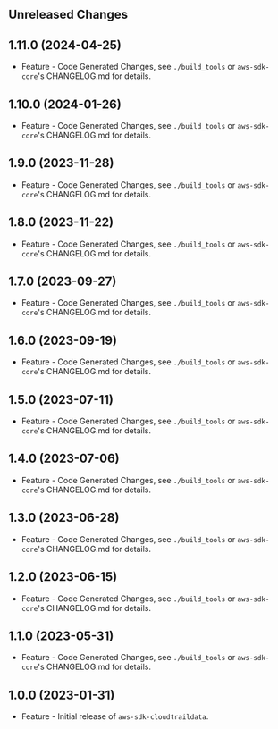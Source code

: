 Unreleased Changes
------------------

1.11.0 (2024-04-25)
------------------

* Feature - Code Generated Changes, see `./build_tools` or `aws-sdk-core`'s CHANGELOG.md for details.

1.10.0 (2024-01-26)
------------------

* Feature - Code Generated Changes, see `./build_tools` or `aws-sdk-core`'s CHANGELOG.md for details.

1.9.0 (2023-11-28)
------------------

* Feature - Code Generated Changes, see `./build_tools` or `aws-sdk-core`'s CHANGELOG.md for details.

1.8.0 (2023-11-22)
------------------

* Feature - Code Generated Changes, see `./build_tools` or `aws-sdk-core`'s CHANGELOG.md for details.

1.7.0 (2023-09-27)
------------------

* Feature - Code Generated Changes, see `./build_tools` or `aws-sdk-core`'s CHANGELOG.md for details.

1.6.0 (2023-09-19)
------------------

* Feature - Code Generated Changes, see `./build_tools` or `aws-sdk-core`'s CHANGELOG.md for details.

1.5.0 (2023-07-11)
------------------

* Feature - Code Generated Changes, see `./build_tools` or `aws-sdk-core`'s CHANGELOG.md for details.

1.4.0 (2023-07-06)
------------------

* Feature - Code Generated Changes, see `./build_tools` or `aws-sdk-core`'s CHANGELOG.md for details.

1.3.0 (2023-06-28)
------------------

* Feature - Code Generated Changes, see `./build_tools` or `aws-sdk-core`'s CHANGELOG.md for details.

1.2.0 (2023-06-15)
------------------

* Feature - Code Generated Changes, see `./build_tools` or `aws-sdk-core`'s CHANGELOG.md for details.

1.1.0 (2023-05-31)
------------------

* Feature - Code Generated Changes, see `./build_tools` or `aws-sdk-core`'s CHANGELOG.md for details.

1.0.0 (2023-01-31)
------------------

* Feature - Initial release of `aws-sdk-cloudtraildata`.

